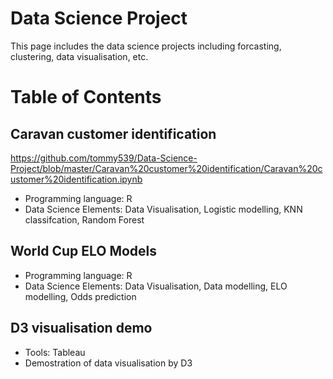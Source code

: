 # Data Science Project
This page includes the data science projects including forcasting, clustering, data visualisation, etc. 


# Table of Contents
## Caravan customer identification
https://github.com/tommy539/Data-Science-Project/blob/master/Caravan%20customer%20identification/Caravan%20customer%20identification.ipynb

- Programming language: R
- Data Science Elements: Data Visualisation, Logistic modelling, KNN classifcation, Random Forest

## World Cup ELO Models
- Programming language: R
- Data Science Elements: Data Visualisation, Data modelling, ELO modelling, Odds prediction

## D3 visualisation demo
- Tools: Tableau
- Demostration of data visualisation by D3
